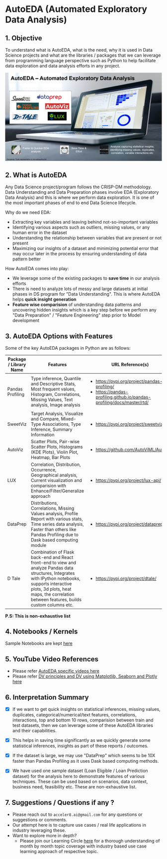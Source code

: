# AutoEDA (Automated Exploratory Data Analysis)

## 1. Objective

To understand what is AutoEDA, what is the need, why it is used in Data Science projects and what are the libraries / packages that we can leverage from programming language perspective such as Python to help facilitate data exploration and data analysis efforts in any project.

![AutoEDA](/images/AutoEDA.png)

## 2. What is AutoEDA

Any Data Science project/program follows the CRISP-DM methodology. Data Understanding and Data Preparation phases involve EDA (Exploratory Data Analysis) and this is where we perform data exploration. It is one of the most important phases of end to end Data Science lifecycle.

Why do we need EDA:
-	Extracting key variables and leaving behind not-so-important variables
-	Identifying various aspects such as outliers, missing values, or any human error in the dataset
-	Understanding the relationship between variables that are present or not present
-	Maximizing our insights of a dataset and minimizing potential error that may occur later in the process by ensuring understanding of data pattern better

How AutoEDA comes into play:
- We leverage some of the existing packages to **save time** in our analysis efforts
- There is need to analyze lots of messy and large datasets at initial phases in DS program for "Data Understanding". This is where AutoEDA helps **quick insight generation**
- **Feature wise comparision** of understanding data patterns and uncovering hidden insights which is a key step before we perform any "Data Preparation" / "Feature Engineering" step prior to Model development



## 3. AutoEDA Options with Features

Some of the key AutoEDA packages in Python are as follows:

Package / Library Name | Features                            | URL Reference(s)         |
-----------------------|-------------------------------------|--------------------------|
Pandas Profiling       | Type inference, Quantile and Descriptive Stats, Most frequent values, Histogram, Correlations, Missing Values, Text analysis, Image analysis |<ul> <li> https://pypi.org/project/pandas-profiling/ </li> <li> https://pandas-profiling.github.io/pandas-profiling/docs/master/rtd/ </li> |
SweetViz               | Target Analysis, Visualize and Compare, Mixed-Type Associations, Type Inference, Summary Information |<ul> <li> https://pypi.org/project/sweetviz/ </li> |
AutoViz                | Scatter Plots, Pair-wise Scatter Plots, Histograms (KDE Plots), Violin Plot, Heatmap, Bar Plots  | <ul> <li> https://github.com/AutoViML/AutoViz </li>|
LUX                    | Correlation, Distribution, Occurrence, Geographical analysis, Current visualization and comparision with Enhance/Filter/Generalize approach | <ul> <li> https://pypi.org/project/lux-api/ </li>|
DataPrep               | Distributions, Correlations, Missing Values analysis, Profile Report with various stats, Time series data analysis, Faster than others like Pandas Profiling due to Dask based computing module |<ul> <li> https://pypi.org/project/dataprep/ </li> |
D Tale                 | Combination of Flask back-end and React front-end to view and analyze Pandas data structures, Integrates with IPython notebooks, supports interactive plots, 3d plots, heat maps, the correlation between features, builds custom columns etc. | <ul> <li> https://pypi.org/project/dtale/ </li>|

**P.S: This is non-exhaustive list**

## 4. Notebooks / Kernels

Sample Notebooks are kept [here](https://github.com/Accelerate-AI/AutoEDA/tree/main/notebooks)

## 5. YouTube Video References
  
- Please refer [AutoEDA specific videos here](https://www.youtube.com/watch?v=KcWV-qMOB-c&list=PLVhva2EzNlz3d1kDAASFVQVnf21v-jCOj)
- Please refer [DV principles and DV using Matplotlib, Seaborn and Plotly here](https://www.youtube.com/watch?v=nPkYcnW9anY&list=PLVhva2EzNlz0Y8_syb46G-IxprOGhemht)

## 6. Interpretation Summary

- [X] If we want to get quick insights on statistical inferences, missing values, duplicates, categorical/numerical/text features, correlations, interactions, top and bottom 10 rows, comparision between train and test datasets, then we can leverage some of these AutoEDA libraries and their capabilities.
- [X] This helps in saving time significantly as we quickly generate some statistical inferences, insights as part of these reports / outcomes.
- [X] If the dataset is large, we may use "DataPrep" which seems to be 10X faster than Pandas Profiling as it uses Dask based computing methods.
- [X] We have used one sample dataset (Loan Eligible / Loan Prediction dataset) for the analysis here to demonstrate features of various techniques. These can be used based on scenarios, data context, business need, feasibility etc. These are non-exhaustive list.


## 7. Suggestions / Questions if any ?

- Please reach out to ```acceler8.ai@gmail.com``` for any questions or suggestions or comments.
- Our attempt here is to capture use cases / real life applications in industry leveraging these.
- Want to explore more in depth?
  - Please join our Learning Circle [here](https://accelerateai.mojo.page/aai-learning-circle-pro) for a thorough understanding of month by month topic coverage with industry based use case learning approach of respective topic.



